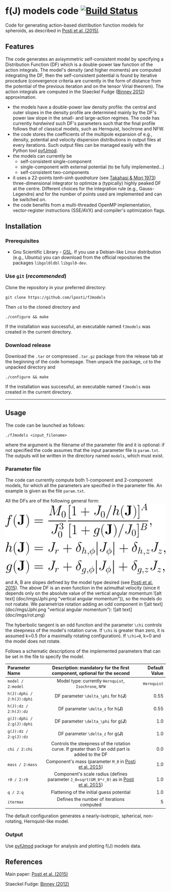 # f(J) models code  [![Build Status](https://drone.io/github.com/lposti/fJmodels/status.png)](https://drone.io/github.com/lposti/fJmodels/latest) 

Code for generating action-based distribution function models for spheroids,
as described in [Posti et al. (2015)](http://adsabs.harvard.edu/abs/2015MNRAS.447.3060P).

## Features

The code generates an axisymmetric self-consistent model by specifying a Distribution Function (DF) which is a double-power law function of the action integrals. The model's density (and higher moments) are computed integrating the DF, then the self-consistent potential is found by iterative procedure (convergence criteria are currently in the form of distance from the potential of the previous iteration and on the tensor Virial theorem). The action integrals are computed in the Staeckel Fudge ([Binney 2012](http://adsabs.harvard.edu/abs/2012MNRAS.426.1324B)) approximation.

- the models have a double-power law density profile: the central and outer slopes in the density profile are determined mainly by the DF's power law slope in the small- and large-action regimes. The code has currently *hardwired* such DF's parameters such that the final profile follows that of classical models, such as Hernquist, Isochrone and NFW.
- the code stores the coefficients of the multipole expansion of e.g., density, potential and velocity dispersion distributions in output files at every iterations. Such output files can be managed easily with the Python tool [pyfJmod](https://github.com/lposti/pyfJmod).
- the models can currently be
  - self-consistent single-component
  - single-component with external potential (to be fully implemented...)
  - self-consistent two-components
- it uses a  22-points *tanh-sinh quadrature* (see [Takahasi & Mori 1973](http://www.ems-ph.org/journals/show_abstract.php?issn=0034-5318&vol=9&iss=3&rank=12)) three-dimensional integrator to optimize a (typically) highly peaked DF at the centre. Different choices for the integration rule (e.g., Gauss-Legendre) and for the number of points used are implemented and can be switched on.
- the code benefits from a multi-threaded OpenMP implementation, vector-register instructions (SSE/AVX) and compiler's optimization flags.

## Installation

### Prerequisites

* Gnu Scientific Library - [GSL](http://www.gnu.org/software/gsl/).
If you use a Debian-like Linux distribution (e.g., Ubuntu) you can download from the official repositories the packages `libgsl0ldbl` `libgsl0-dev`.

### Use `git` (*recommended*)

Clone the repository in your preferred directory:
```
git clone https://github.com/lposti/fJmodels
```

Then `cd` to the cloned directory and
```
./configure && make
```

If the installation was successful, an executable named `fJmodels` was created in the current directory.

### Download release

Download the `.tar` or compressed `.tar.gz` package from the release tab at the beginning of the code homepage. Then unpack the package, `cd` to the unpacked directory and 
```
./configure && make
```

If the installation was successful, an executable named `fJmodels` was created in the current directory.

-------------------------------------------
## Usage

The code can be launched as follows:
```
./fJmodels <input_filename>
```
where the argument is the filename of the parameter file and it is optional: if not specified the code assumes that the input parameter file is `param.txt`.
The outputs will be written in the directory named `models`, which must exist.

### Parameter file

The code can currently compute both 1-component and 2-component models, for which all the parameters are specified in the parameter file.
An example is given as the file `param.txt`.

All the DFs are of the following general form:
![alt text][DF]

[DF]: doc/imgs/DF.png "Distribution Function"
and A, B are slopes defined by the model type desired (see [Posti et al. 2015](http://adsabs.harvard.edu/abs/2015MNRAS.447.3060P)).
The above DF is an even function in the azimuthal velocity (since it depends only on the absolute value of the vertical angular momentum ![alt text] (doc/imgs/Jphi.png "vertical angular momentum")), so the models do not roatate. We parametrize rotation adding an odd component in ![alt text] (doc/imgs/Jphi.png "vertical angular momentum"):
![alt text] (doc/imgs/rot.png)

The hyberbolic tangent is an odd function and the parameter `\chi` controls the steepness of the model's rotation curve. If `\chi` is greater than zero, it is assumed k=0.5 (for a maximally rotating configuration). If `\chi=0`, k=0 and the model does not rotate.

Follows a schematic descriptions of the implemented parameters that can be set in the file to specify the model.

| Parameter Name | Description: mandatory for the first component, optional for the second | Default Value |
|:-------------- |:-----------------------------------------------------------------------:| -------------:|
| `model / 2:model` | Model type: currently `Hernquist`, `Isochrone`, `NFW` | `Hernquist` | 
| `h(J):dphi / 2:h(J):dphi` | DF parameter `\delta_\phi` for h(**J**) | 0.55 |
| `h(J):dz / 2:h(J):dz` | DF parameter `\delta_z` for h(**J**) | 0.55 |
| `g(J):dphi / 2:g(J):dphi` | DF parameter `\delta_\phi` for g(**J**) | 1.0 |
| `g(J):dz / 2:g(J):dz` | DF parameter `\delta_z` for g(**J**) | 1.0 |
| `chi / 2:chi` | Controls the steepness of the rotation curve. If greater than 0 an odd part is added to the DF | 0.0 |
| `mass / 2:mass` | Component's mass (parameter `M_0` in [Posti et al. 2015](http://adsabs.harvard.edu/abs/2015MNRAS.447.3060P)) | 1.0 |
| `r0 / 2:r0` | Component's scale radius (defines parameter `J_0=sqrt(GM_0*r_0)` as in [Posti et al. 2015](http://adsabs.harvard.edu/abs/2015MNRAS.447.3060P)) | 1.0 |
| `q / 2:q` | Flattening of the initial guess potential | 1.0 |
| `itermax` | Defines the number of iterations computed | 5 | 

The default configuration generates a nearly-isotropic, spherical, non-rotating, Hernquist-like model. 

### Output

Use [pyfJmod](https://github.com/lposti/pyfJmod) package for analysis and plotting f(J) models data.

## References

Main paper: [Posti et al. (2015)](http://adsabs.harvard.edu/abs/2015MNRAS.447.3060P)

Staeckel Fudge: [Binney (2012)](http://adsabs.harvard.edu/abs/2012MNRAS.426.1324B)
